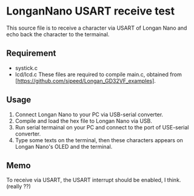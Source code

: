 # LonganNano USART receive test
This source file is to receive a character via USART of Longan Nano and echo back the character to 
the termainal. 

## Requirement
- systick.c
- lcd/lcd.c
These files are required to compile main.c, obtained from [https://github.com/sipeed/Longan_GD32VF_examples].

## Usage
1. Connect Longan Nano to your PC via USB-serial converter.
2. Compile and load the hex file to Longan Nano via USB.
3. Run serial termainal on your PC and connect to the port of USE-serial converter.
4. Type some texts on the terminal, then these characters appears on Longan Nano's OLED and the terminal.

## Memo
To receive via USART, the USART interrupt should be enabled, I think. (really ??)
